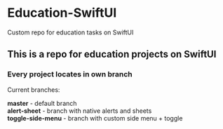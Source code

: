 # Education-SwiftUI
Custom repo for education tasks on SwiftUI


## This is a repo for education projects on SwiftUI 
### Every project locates in own branch

Current branches: 

**master** - default branch
<br> **alert-sheet** - branch with native alerts and sheets
<br> **toggle-side-menu** - branch with custom side menu + toggle

